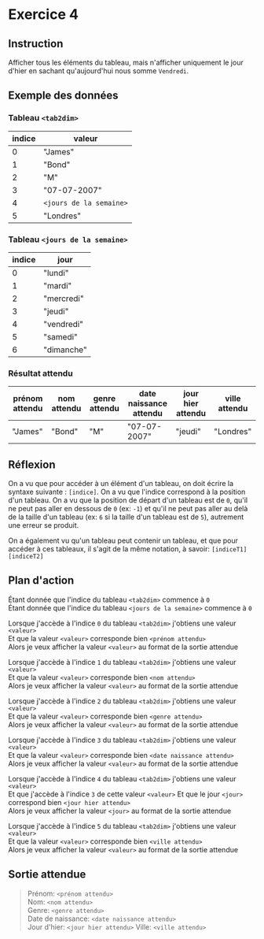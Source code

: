 # Exercice 4

## Instruction

Afficher tous les éléments du tableau, mais n'afficher uniquement le jour d'hier
en sachant qu'aujourd'hui nous somme `Vendredi`.

## Exemple des données

### Tableau `<tab2dim>`

| indice | valeur                  |
| ------ | ----------------------- |
| 0      | "James"                 |
| 1      | "Bond"                  |
| 2      | "M"                     |
| 3      | "07-07-2007"            |
| 4      | `<jours de la semaine>` |
| 5      | "Londres"               |

### Tableau `<jours de la semaine>`

| indice | jour       |
| ------ | ---------- |
| 0      | "lundi"    |
| 1      | "mardi"    |
| 2      | "mercredi" |
| 3      | "jeudi"    |
| 4      | "vendredi" |
| 5      | "samedi"   |
| 6      | "dimanche" |

### Résultat attendu

| prénom attendu | nom attendu | genre attendu | date naissance attendu | jour hier attendu | ville attendu |
| -------------- | ----------- | ------------- | ---------------------- | ----------------- | ------------- |
| "James"        | "Bond"      | "M"           | "07-07-2007"           | "jeudi"           | "Londres"     |

## Réflexion

On a vu que pour accéder à un élément d'un tableau, on doit écrire la syntaxe
suivante : `[indice]`.
On a vu que l'indice correspond à la position d'un tableau.
On a vu que la position de départ d'un tableau est de `0`, qu'il ne peut pas
aller en dessous de `0` (ex: `-1`) et qu'il ne peut pas aller au delà de la
taille d'un tableau (ex: `6` si la taille d'un tableau est de `5`), autrement
une erreur se produit.

On a également vu qu'un tableau peut contenir un tableau, et que pour accéder
à ces tableaux, il s'agit de la même notation, à savoir: `[indiceT1][indiceT2]`

## Plan d'action

Étant donnée que l'indice du tableau `<tab2dim>` commence à `0`  
Étant donnée que l'indice du tableau `<jours de la semaine>` commence à `0`

Lorsque j'accède à l'indice `0` du tableau `<tab2dim>` j'obtiens une valeur `<valeur>`  
Et que la valeur `<valeur>` corresponde bien `<prénom attendu>`  
Alors je veux afficher la valeur `<valeur>` au format de la sortie attendue

Lorsque j'accède à l'indice `1` du tableau `<tab2dim>` j'obtiens une valeur `<valeur>`  
Et que la valeur `<valeur>` corresponde bien `<nom attendu>`  
Alors je veux afficher la valeur `<valeur>` au format de la sortie attendue

Lorsque j'accède à l'indice `2` du tableau `<tab2dim>` j'obtiens une valeur `<valeur>`  
Et que la valeur `<valeur>` corresponde bien `<genre attendu>`  
Alors je veux afficher la valeur `<valeur>` au format de la sortie attendue

Lorsque j'accède à l'indice `3` du tableau `<tab2dim>` j'obtiens une valeur `<valeur>`  
Et que la valeur `<valeur>` corresponde bien `<date naissance attendu>`  
Alors je veux afficher la valeur `<valeur>` au format de la sortie attendue

Lorsque j'accède à l'indice `4` du tableau `<tab2dim>` j'obtiens une valeur `<valeur>`  
Et que j'accède à l'indice `3` de cette valeur `<valeur>`
Et que le jour `<jour>` correspond bien `<jour hier attendu>`  
Alors je veux afficher la valeur `<jour>` au format de la sortie attendue

Lorsque j'accède à l'indice `5` du tableau `<tab2dim>` j'obtiens une valeur `<valeur>`  
Et que la valeur `<valeur>` corresponde bien `<ville attendu>`  
Alors je veux afficher la valeur `<valeur>` au format de la sortie attendue

## Sortie attendue

> Prénom: `<prénom attendu>`  
> Nom: `<nom attendu>`  
> Genre: `<genre attendu>`  
> Date de naissance: `<date naissance attendu>`  
> Jour d'hier: `<jour hier attendu>`
> Ville: `<ville attendu>`
